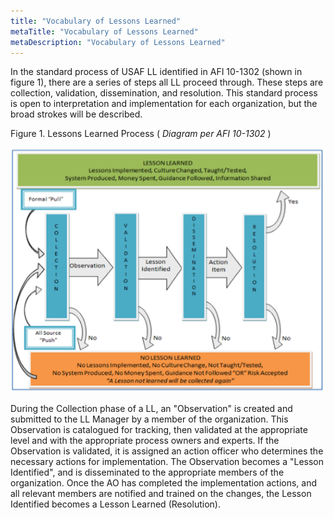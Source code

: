 ```yaml
---
title: "Vocabulary of Lessons Learned"
metaTitle: "Vocabulary of Lessons Learned"
metaDescription: "Vocabulary of Lessons Learned"
---
```


In the standard process of USAF LL identified in AFI 10-1302 (shown in
figure 1), there are a series of steps all LL proceed through. These
steps are collection, validation, dissemination, and resolution. This
standard process is open to interpretation and implementation for each
organization, but the broad strokes will be described.

Figure 1. Lessons Learned Process ( *Diagram per AFI 10-1302* )

![](./lessons_learned/media/image2.png)

During the Collection phase of a LL, an "Observation" is created and
submitted to the LL Manager by a member of the organization. This
Observation is catalogued for tracking, then validated at the
appropriate level and with the appropriate process owners and experts.
If the Observation is validated, it is assigned an action officer who
determines the necessary actions for implementation. The Observation
becomes a "Lesson Identified", and is disseminated to the appropriate
members of the organization. Once the AO has completed the
implementation actions, and all relevant members are notified and
trained on the changes, the Lesson Identified becomes a Lesson Learned
(Resolution).

